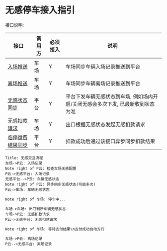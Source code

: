# 无感停车接入指引

接口说明:

|接口|调用方|必须接入|说明|
|---|---|---|---|
|[入场推送](./../api/parking-enter.html)|车场|Y|车场同步车辆入场记录推送到平台|
|[离场推送](./../api/parking-leave.html)|车场|Y|车场同步车辆离场记录推送到平台|
|[无感状态同步](./../api/parking-prepay.html)|平台|Y|平台下发车辆无感状态到车场, 例如场内开启/关闭无感会多次下发, 已最新收到状态为准|
|[无感扣款请求](./../api/payment-prepay.html)|车场|Y|出口根据无感状态发起无感扣款请求|
|[临停缴费结果同步](./../api/payment-notify.html)|平台|Y|扣款成功后通过该接口异步同步扣款结果|

``` sequence
Title: 无感交互流程
车场->P云: 入场记录
Note right of P云: 检查车场无感配置
P云->无感平台: 入场记录
无感平台-->P云: 车辆无感状态
Note right of P云: 异步同步无感状态(可能多次)
P云->车场: 车辆无感状态

Note right of 车场: 停车中...

车场->车场: 出口判断车辆无感状态
车场->P云: 无感扣款请求
P云->无感平台: 无感扣款请求

Note right of 车场: 等待支付结果\n支付成功自动方行

车场->P云: 离场记录
P云-->无感平台: 离场记录
```
